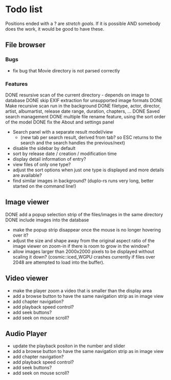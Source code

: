 # Todo list

Positions ended with a ? are *stretch goals*. If it is possible AND somebody does the work, it would be good to have these.

## File browser

### Bugs

- fix bug that Movie directory is not parsed correctly

### Features

DONE resursive scan of the current directory - depends on image to database
DONE skip EXIF extraction for unsupported image formats
DONE Make recursive scan run in the background
DONE filetype, actor, director, artist, albumartist, release date range, duration, chapters, ...
DONE Saved search management
DONE multiple file rename feature, using the sort order of the model
DONE fix the About and settings panel

- Search panel with a separate result model/view
  - (new tab per search result, derived from tab? so ESC returns to the search and the search handles the previous/next)
- disable the sidebar by default
- sort by release date / creation / modification time
- display detail information of entry?
- view files of only one type?
- adjust the sort options when just one type is displayed and more details are available?
- find similar images in background? (duplo-rs runs very long, better started on the command line!)

## Image viewer

DONE add a popup selection strip of the files/images in the same directory
DONE include images into the database

- make the popup strip disappear once the mouse is no longer hovering over it?
- adjust the size and shape away from the original aspect ratio of the image viewer on zoom-in if there is room to grow in the window?
- allow images larger than 2000x2000 pixels to be displayed without scaling it down?
  (cosmic::iced_WGPU crashes currently if files over 2048 are attempted to load into the buffer).

## Video viewer

- make the player zoom a video that is smaller than the display area
- add a browse button to have the same navigation strip as in image view
- add chapter navigation?
- add playback speed control?
- add seek buttons?
- add seek on mouse scroll?
  
## Audio Player

- update the playback positon in the number and slider
- add a browse button to have the same navigation strip as in image view
- add chapter navigation?
- add playback speed control?
- add seek buttons?
- add seek on mouse scroll?
